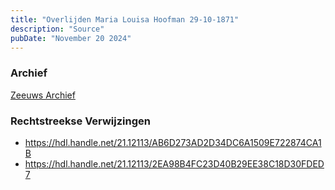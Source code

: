 ```yaml
---
title: "Overlijden Maria Louisa Hoofman 29-10-1871"
description: "Source"
pubDate: "November 20 2024"
---
```


### Archief
[Zeeuws Archief](https://www.zeeuwsarchief.nl/)

### Rechtstreekse Verwijzingen
- https://hdl.handle.net/21.12113/AB6D273AD2D34DC6A1509E722874CA1B
- https://hdl.handle.net/21.12113/2EA98B4FC23D40B29EE38C18D30FDED7